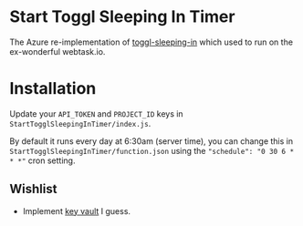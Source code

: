 # Start Toggl Sleeping In Timer

The Azure re-implementation of [toggl-sleeping-in](https://github.com/jacobpretorius/toggl-sleeping-in) which used to run on the ex-wonderful webtask.io.

# Installation
Update your `API_TOKEN` and `PROJECT_ID` keys in `StartTogglSleepingInTimer/index.js`.

By default it runs every day at 6:30am (server time), you can change this in `StartTogglSleepingInTimer/function.json` using the `"schedule": "0 30 6 * * *"` cron setting.

## Wishlist
* Implement [key vault](https://daniel-krzyczkowski.github.io/Integrate-Key-Vault-Secrets-With-Azure-Functions/) I guess.